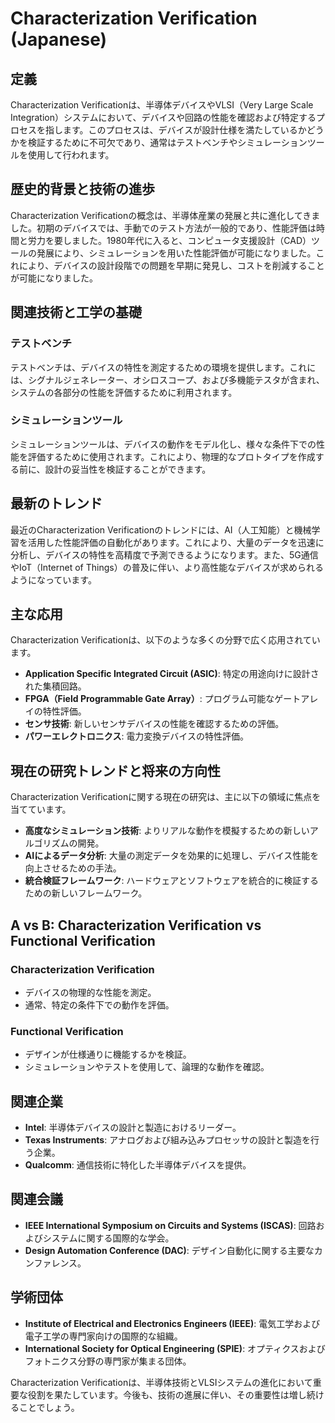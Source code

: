 # Characterization Verification (Japanese)

## 定義

Characterization Verificationは、半導体デバイスやVLSI（Very Large Scale Integration）システムにおいて、デバイスや回路の性能を確認および特定するプロセスを指します。このプロセスは、デバイスが設計仕様を満たしているかどうかを検証するために不可欠であり、通常はテストベンチやシミュレーションツールを使用して行われます。

## 歴史的背景と技術の進歩

Characterization Verificationの概念は、半導体産業の発展と共に進化してきました。初期のデバイスでは、手動でのテスト方法が一般的であり、性能評価は時間と労力を要しました。1980年代に入ると、コンピュータ支援設計（CAD）ツールの発展により、シミュレーションを用いた性能評価が可能になりました。これにより、デバイスの設計段階での問題を早期に発見し、コストを削減することが可能になりました。

## 関連技術と工学の基礎

### テストベンチ

テストベンチは、デバイスの特性を測定するための環境を提供します。これには、シグナルジェネレーター、オシロスコープ、および多機能テスタが含まれ、システムの各部分の性能を評価するために利用されます。

### シミュレーションツール

シミュレーションツールは、デバイスの動作をモデル化し、様々な条件下での性能を評価するために使用されます。これにより、物理的なプロトタイプを作成する前に、設計の妥当性を検証することができます。

## 最新のトレンド

最近のCharacterization Verificationのトレンドには、AI（人工知能）と機械学習を活用した性能評価の自動化があります。これにより、大量のデータを迅速に分析し、デバイスの特性を高精度で予測できるようになります。また、5G通信やIoT（Internet of Things）の普及に伴い、より高性能なデバイスが求められるようになっています。

## 主な応用

Characterization Verificationは、以下のような多くの分野で広く応用されています。

- **Application Specific Integrated Circuit (ASIC)**: 特定の用途向けに設計された集積回路。
- **FPGA（Field Programmable Gate Array）**: プログラム可能なゲートアレイの特性評価。
- **センサ技術**: 新しいセンサデバイスの性能を確認するための評価。
- **パワーエレクトロニクス**: 電力変換デバイスの特性評価。

## 現在の研究トレンドと将来の方向性

Characterization Verificationに関する現在の研究は、主に以下の領域に焦点を当てています。

- **高度なシミュレーション技術**: よりリアルな動作を模擬するための新しいアルゴリズムの開発。
- **AIによるデータ分析**: 大量の測定データを効果的に処理し、デバイス性能を向上させるための手法。
- **統合検証フレームワーク**: ハードウェアとソフトウェアを統合的に検証するための新しいフレームワーク。

## A vs B: Characterization Verification vs Functional Verification

### Characterization Verification

- デバイスの物理的な性能を測定。
- 通常、特定の条件下での動作を評価。

### Functional Verification

- デザインが仕様通りに機能するかを検証。
- シミュレーションやテストを使用して、論理的な動作を確認。

## 関連企業

- **Intel**: 半導体デバイスの設計と製造におけるリーダー。
- **Texas Instruments**: アナログおよび組み込みプロセッサの設計と製造を行う企業。
- **Qualcomm**: 通信技術に特化した半導体デバイスを提供。

## 関連会議

- **IEEE International Symposium on Circuits and Systems (ISCAS)**: 回路およびシステムに関する国際的な学会。
- **Design Automation Conference (DAC)**: デザイン自動化に関する主要なカンファレンス。

## 学術団体

- **Institute of Electrical and Electronics Engineers (IEEE)**: 電気工学および電子工学の専門家向けの国際的な組織。
- **International Society for Optical Engineering (SPIE)**: オプティクスおよびフォトニクス分野の専門家が集まる団体。

Characterization Verificationは、半導体技術とVLSIシステムの進化において重要な役割を果たしています。今後も、技術の進展に伴い、その重要性は増し続けることでしょう。